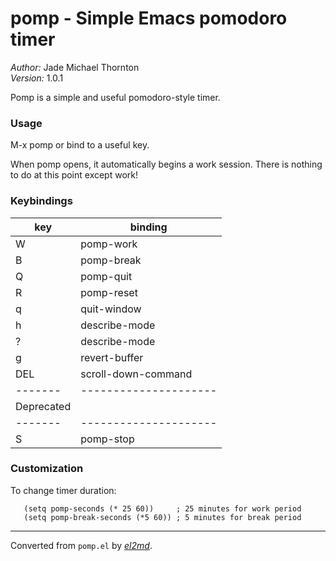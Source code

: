 # pomp - Simple Emacs pomodoro timer

_Author:_ Jade Michael Thornton<br>
_Version:_ 1.0.1<br>

Pomp is a simple and useful pomodoro-style timer.

### Usage

 M-x pomp or bind to a useful key.

 When pomp opens, it automatically begins a work session. There is nothing
 to do at this point except work!

### Keybindings

 | key   | binding             |
 |-------|---------------------|
 | W     | pomp-work           |
 | B     | pomp-break          |
 | Q     | pomp-quit           |
 | R     | pomp-reset          |
 | q     | quit-window         |
 | h     | describe-mode       |
 | ?     | describe-mode       |
 | g     | revert-buffer       |
 | DEL   | scroll-down-command |
 |-------|---------------------|
 | Deprecated                  |
 |-------|---------------------|
 | S     | pomp-stop           |

### Customization

 To change timer duration:

       (setq pomp-seconds (* 25 60))     ; 25 minutes for work period
       (setq pomp-break-seconds (*5 60)) ; 5 minutes for break period


---
Converted from `pomp.el` by [_el2md_](https://gitlab.com/thornjad/el2md).
